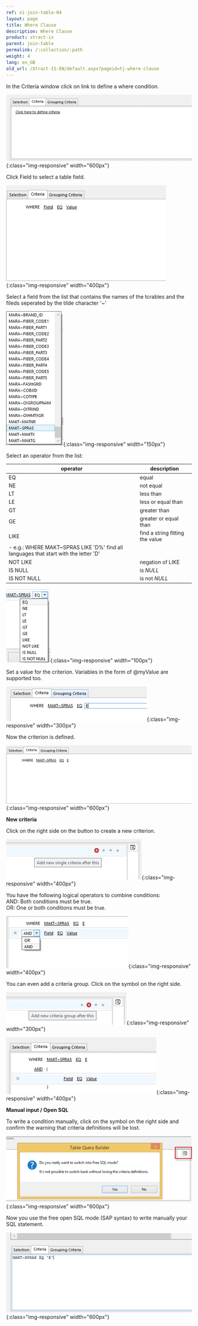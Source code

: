 ```yaml
---
ref: xi-join-table-04
layout: page
title: Where Clause
description: Where Clause
product: xtract-is
parent: join-table
permalink: /:collection/:path
weight: 4
lang: en_GB
old_url: /Xtract-IS-EN/default.aspx?pageid=tj-where-clause
---
```


In the Criteria window click on link to define a where condition.  

![tj-where-0](/img/content/tj-where-0.jpg){:class="img-responsive" width="600px"}


Click Field to select a table field. 

![tj-where-1](/img/content/tj-where-1.jpg){:class="img-responsive" width="400px"}

Select a field from the list that contains the names of the tcrables and the fileds seperated by the tilde character '~'

![tj-where-2](/img/content/tj-where-2.jpg){:class="img-responsive" width="150px"}

Select an operator from the list: <br> 

| **operator** | **description** |  
|------------|------------------------|
| EQ     | equal |      
| NE      | not equal    |                                                              
| LT     | less than    | 
| LE   | less or equal than| 
| GT   | greater than| 
| GE | greater or equal than     |
| LIKE | find a string fitting the value 
- e.g.: WHERE MAKT~SPRAS LIKE 'D%' find all languages that start with the letter 'D'|
| NOT LIKE | negation of LIKE
| IS NULL | is *NULL*
| IS NOT NULL | is not *NULL* |

![tj-where-operation](/img/content/tj-where-operation.jpg){:class="img-responsive" width="100px"}

Set a value for the criterion. Variables in the form of @myValue are supported too.  

![tj-where-value](/img/content/tj-where-value.jpg){:class="img-responsive" width="300px"}

Now the criterion is defined.  

![tj-where-3](/img/content/tj-where-3.jpg){:class="img-responsive" width="600px"}

**New criteria**

Click on the right side on the button to create a new criterion.  

![tj-where-single-criteria](/img/content/tj-where-single-criteria.jpg){:class="img-responsive" width="400px"}

You have the following logical operators to combine conditions: <br>
AND: Both conditions must be true.  <br>
OR: One or both conditions must be true. <br>

![tj-where-and](/img/content/tj-where-and.jpg){:class="img-responsive" width="400px"}

You can even add a criteria group. Click on the symbol on the right side.

![tj-where-criteria-group](/img/content/tj-where-criteria-group.jpg){:class="img-responsive" width="300px"}

![tj-where-criteria-group-2](/img/content/tj-where-criteria-group-2.jpg){:class="img-responsive" width="400px"}


**Manual input / Open SQL**

To write a condition manually, click on the symbol on the right side and confirm the warning that criteria definitions will be lost.  

![tj-where-4](/img/content/tj-where-4.jpg){:class="img-responsive" width="600px"}

Now you use the free open SQL mode (SAP syntax) to write manually your SQL statement. 

![tj-where-5](/img/content/tj-where-5.jpg){:class="img-responsive" width="600px"}